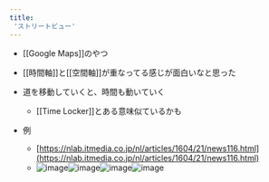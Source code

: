 ```yaml
---
title:
 'ストリートビュー'
---
```


- [[Google Maps]]のやつ

- [[時間軸]]と[[空間軸]]が重なってる感じが面白いなと思った
- 道を移動していくと、時間も動いていく
    - [[Time Locker]]とある意味似ているかも
- 例
    - [https://nlab.itmedia.co.jp/nl/articles/1604/21/news116.html](https://nlab.itmedia.co.jp/nl/articles/1604/21/news116.html)
    - ![image](https://gyazo.com/41bf4b4e43ef197eab9b04cd9345aec0/thumb/1000)![image](https://gyazo.com/046f29a52537b8456887b5387549f372/thumb/1000)![image](https://gyazo.com/357e92ad9d2283cae63106bf1cdf5e77/thumb/1000)![image](https://gyazo.com/4c8e0c5699a6aa780a59f47830c84139/thumb/1000)


